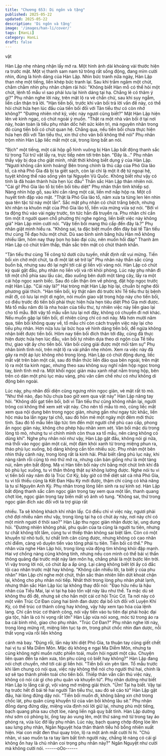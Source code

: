 ```yaml
---
title: "Chương 653: Di ngôn và tặng"
published: 2025-05-22
updated: 2025-05-22
description: 'Di ngôn và tặng'
image: '/images/han-li/cover/'
tags: [HanLi]
category: HanLi
draft: false
---
```


vật

Hàn Lập nhẹ nhàng nhận lấy mở ra. Một hình ảnh dài khoảng vài
thước hiện ra trước mặt.
Một vị thanh sam nam tử trông rất sống động, đang mỉm cười
nhìn, đúng là hình dáng của Hàn Lập.
Nhìn bức tranh nữa ngày, Hàn Lập than nhẹ một tiếng, liền khép
bức tranh lại.
Sau khi trầm ngâm một chút, chằm chằm nhìn phụ nhân chậm rãi
hỏi:
"Không biết Hàn mỗ có thể hỏi một chút, lệnh tổ mẫu vì sao phải
lưu lại hình dáng tại hạ. Chẳng lẽ có thâm ý gì?"
Phụ nhân nghe lời này, trên mặt lộ ra vẻ chần chừ, sau khi suy
ngẫm, liền cẩn thận trả lời.
"Hàn tiền bối, trước khi vãn bối trả lời vấn đề này, có thể hỏi chút
hứa hẹn lúc đầu của tiền bối đối với Tân tiểu thư có còn nhớ
không?"
"Đương nhiên nhớ kỹ, việc này ngươi cũng biết?" Mặt Hàn Lập
hiện lên vẻ kinh ngạc, có chút ngoài ý muốn.
"Thật ra một nhà vãn bối ở tại nơi này, hoàn toàn là tiểu phụ nhân
dốc hết sức kiên trì, mà nguyên nhân trong đó cùng tiền bối có
chút quan hệ. Chẳng qua, nếu tiền bối chưa thực hiện hứa hẹn
đối với Tân tiểu thư, xin thứ cho vãn bối không thể nói" Phụ nhân
trộm nhìn Hàn Lập liếc mắt một cái, trong lòng bất an nói.

"Bịch" một tiếng, một cái hộp gỗ hình vuông bị Hàn Lập bất động
thanh sắc từ trong Túi trữ vật lấy ra, trực tiếp ném tới trên bàn.
"Đây là…"
Phụ nhân thấy vậy bị dọa cho giật mình, nhất thời không biết
dụng ý của Hàn Lập.
"Ngươi không cần kinh hoảng! Bên trong chính là thủ cấp của Phó
Gia lão tổ, cả nhà Phó Gia đã bị ta giết sạch, còn lại chỉ là một ít
đệ tử ngoại hệ, tuyệt không thể nào sống yên tại Nguyên Vũ
Quốc. Không biết như vậy có tính là đã hoàn thành hứa hẹn lúc
đầu" Thần sắc Hàn Lập thản nhiên nói.
"Cái gì! Phó Gia lão tổ bị tiền bối tiêu diệt" Phụ nhân thần tình
khiếp sợ.
Nàng nhìn hộp gỗ, sau khi cắn răng một cái, liền mở nắp hộp ra.
Một cổ huyết tinh đập vào mặt.
"Thật là Phó Gia lão tổ, năm xưa ta từng len lén nhìn qua tên tặc
tử này một lần".
Sắc mặt phụ nhân có chút trắng bệch, nhưng khi nhận ra khuôn
mặt của Phó Gia lão tổ, liền vừa mừng vừa sợ nói.
"Bởi vì ta động thủ vào vài ngày trước, tin tức hẳn đã truyền ra.
Phu nhân chỉ cần tìm một ít người quen chỗ phường thị nghe
ngóng, liền biết việc này không giả" Hàn Lập mỉm cười nói.
"Vậy tiền bối mang thủ cấp đến đây là.?" Phụ nhân giật mình hiểu
ra.
"Không sai, ta đặc biệt muốn đến đây bái tế Tân tiểu thư cùng Tề
đạo hữu một chút. Dù sao bình sinh bằng hữu Hàn mỗ không
nhiều lắm, hôm nay thay bọn họ báo đại cừu, nên muốn hồi đáp"
Thanh âm Hàn Lập có chút trầm thấp, thần sắc trên mặt có chút
thành khẩn.

"Tân tiểu thư cùng Tề công tử dưới cữu tuyền, nhất định rất vui
mừng. Tiền bối xin chờ một chút, ta đi một lát sẽ trở lại" Phụ nhân
này thần sắc cũng buồn bã, nhưng sau đó lại nghĩ tới cái gì liền
vội vàng nói.
Hàn Lập có chút kỳ quái gật đầu, phụ nhân nọ liền vội vả rời khỏi
phòng.
Lúc này phụ nhân đi tới một chỗ phía sau lầu các, đào xuống bên
dưới một tàng cây, lấy ra một cái hộp ngọc xanh biếc. Sau đó cẩn
thận ôm về phòng, đặt hộp ngọc trước mặt Hàn Lập.
"Cái này là?" Hai tròng mặt Hàn Lập híp lại, chuẩn bị nghe đối
phương giải thích.
"Hàn tiền bối, kỳ thật năm đó trước khi Tề tiểu thư bị bệnh mất đi,
có lưu lại một di ngôn, nói muốn giao vật trong hộp này cho tiền
bối, có điều trước đó tiền bối phải thực hiện hứa hẹn tiêu diệt Phó
Gia mới được. Mà tổ mẫu năm đó là nha hoàn của tiểu thư, tự
nhiên việc này liền giao lại cho tổ mẫu. Bởi vậy tổ mẫu vẫn lưu lại
nơi đây, không có chuyển đi nơi khác. Nếu muốn gặp lại tiền bối,
dĩ nhiên cũng chỉ có nơi này. Mà hơn mười năm qua, tiền bối
không quay về, tổ mẫu chỉ còn cách truyền việc này lại cho tiểu
phụ nhân. Hơn nữa lưu lại bức họa vẽ hình dáng tiền bối, để ngừa
không nhận biết được tiền bối. Hôm nay tiền bối đích thân tới đây,
cũng đã thực hiện được hứa hẹn lúc đầu, vãn bối tự nhiên dựa
theo di ngôn của Tề tiểu thư, giao vật ấy cho tiền bối. Vãn bối
cũng giải được một mối tâm sự" Phụ nhân bình tĩnh nói, trên mặt
lộ ra vài phần nhẹ nhỏm.
Xem ra việc này đã gây ra một áp lực không nhỏ trong lòng.
Hàn Lập có chút động dung, liếc mắt vật trên bàn một cái, sau đó
thần thức liền đảo qua bên ngoài, trên mặt lộ ra một tia kinh ngạc,
nhưng theo sau không suy nghĩ nắm hộp ngọc trong tay, bình tĩnh
mở ra.
Một khối ngọc giản màu xanh nhạt nằm trong hộp, bên trên có
dán một phù lục màu vàng, phù văn cấm chế như có như không
di động bên ngoài.

Lúc này, phụ nhân đối diện cũng ngưng nhìn ngọc giản, vẻ mặt
rất tò mò.
"Như thế nào, đạo hữu chưa bao giờ xem qua vật này" Hàn Lập
nâng tay hỏi.
"Không dối gạt tiền bối, bởi vì Tân tiểu thư cũng không nhắn lại,
người trông coi không thể xem xét vật này. Cho nên tổ mẫu tò mò,
cũng liếc mắt xem qua nội dung bên trong ngọc giản, nhưng gần
như ngay tức khắc, liền hộc máu ba lần ngay tại chỗ, sau đó hôn
mê một ngày một đêm mới thức tỉnh. Sau đó tổ mẫu liền lập tức
tìm đến một người chế phù cao cấp, phong ấn ngọc giản này,
không cho phép hậu nhân xem xét. Vãn bối mặc dù trong lòng tò
mò, nhưng tu vi chính mình còn thua xa tổ mẫu, nên càng không
có dũng khí".
Nghe phụ nhân nói như vậy, Hàn Lập gật đầu, không nói gì nữa,
mà thổi vào ngọc giản một cái, một đám khói xanh từ trong miệng
phun ra, tháo phù lục xuống, bộ dáng không cần tốn nhiều sức.
Phụ nhân một bên nhìn thấy cảnh này, trong lòng rất là kinh hãi.
Phải biết rằng phù lục này, khi nàng rãnh rỗi cũng tò mò thử mở
ra, nhưng căn bản giống như là một tảng núi, nằm yên bất động.
Mà vị Hàn tiền bối này chỉ bằng một chút linh khí đã bỏ phù lục
xuống, tu vi thần thông thật sự không lường được.
Nghe nói tu vi vị tiền bối này năm đó là Trúc Cơ Kỳ, bây giờ có
thể diệt sát cả nhà Phó Gia, tu vi tối thiểu cũng là Kết Đan Hậu Kỳ
mới được, thậm chí cũng có khả năng là tu sĩ Nguyên Anh Kỳ.
Phụ nhân trong lòng liền sinh ra sự kính sợ.
Hàn Lập bất động thanh sắc cầm ngọc giản trong tay xem qua
một lần, thanh quang chợt lóe, ngọc giản trong tay biến mất vô
ảnh vô tung.
"Không sai, thứ trong ngọc giản đích xác đối với ta trợ giúp rất

nhiều. Ta sẽ không khách khí nhận lấy. Có điều chỉ vì việc này,
ngươi phải chờ đợi nhiều năm như vậy, trong lòng tại hạ có chút
áy náy, nơi này chỉ có một mình ngươi ở thôi sao?" Hàn Lập thu
ngọc giản nhận được lại, ung dung hỏi.
"Đương nhiên không phải, phu quân của ta cũng là người tu tiên,
nhưng tư chất không tốt lắm, cùng tu vi thiếp thân không sai biệt
lắm. Còn có một khuyển tử nhỏ tuổi, tư chất linh căn cũng được,
nhưng không có cao nhân chỉ điểm, càng vô duyên tiến vào tông
phái tu tiên. Tiến bối có thể." Phụ nhân vừa nghe Hàn Lập hỏi,
trong lòng vừa động tim không khỏi đập mạnh.
Hai vợ chồng nàng cũng không tính, nhưng nếu con mình có thể
bái vị thần thông quảng đại trước mặt này làm môn hạ, chẳng
phải là một bước lên trời. Vì vậy trong lời nói, có chút ấp a ấp
úng.
Lại càng không biết lời ấy có đắc tội cao nhân trước mặt hay
không.
"Không cần nhiều lời, ta biết ý của phu nhân" Hàn Lập chỉ nghe
một chút, thần săc thản nhiên liền dứt khoát chặn lại, không cho
phụ nhân nói tiếp.
Nhất thời trong lòng phụ nhân phát lạnh, nhưng thần sắc Hàn Lập
lúc lại không thay đổi nói:
"Đạo hữu nếu là hậu nhân của Tiểu Mai, lại vì tại hạ bảo tồn vật
này lâu như thế. Ta mặc dù sẽ không thu đồ đệ, nhưng sẽ cho
hắn một cái cơ hội Trúc Cơ. Ta nơi này có một viên Trúc Cơ Đan
cùng hai bình đan dược đại bổ ích đối với Luyện Khí Kỳ, có thể
trúc cơ thành công hay không, vậy hãy xem tạo hóa của lệnh
lang. Chỉ cần trúc cơ thành công, nói vậy tiến vào tu tiên đại phái
hoặc đại gia tộc, hắn là có hi vọng rất lớn" Hàn Lập vừa nói xong,
móc từ trong áo ra ba cái bình nhỏ, giao cho phụ nhân.
"Trúc Cơ Đan?"
Phụ nhân nghe lời này, trong lòng mừng rỡ, miệng liên tục tạ ơn,
trong phút chốc nhìn đan dược, nỗi thất vọng vừa rồi liền không

cánh mà bay.
"Đúng rồi, lần này khi diệt Phó Gia, ta thuận tay cũng giết chết hai
vị tu sĩ Ma Diễm Môn. Mặc dù không e ngại Ma Diễm Môn, nhưng
ta cũng không nghỉ muốn rước phiền toái, muốn hỏi ngươi một
câu. Chuyện liên quan đến ta năm xưa, tôn phu cũng có biết hay
không?" Hàn Lập đang nói chợt chuyển, nhớ tới cái gì liền hỏi.
"Tiền bối xin yên tâm. Tổ mẫu trước khi lâm chung có nói qua,
việc này không thể nói cho người thứ hai, chính là sợ sẽ tạo thành
phiền toái cho tiền bối. Thiếp thân vẫn cẩn thủ việc này, không có
nói cái gì cho phu quân và khuyển tử".
Phụ nhân dường như biết Hàn Lập lo lắng cái gì, vội vàng mở
miệng giải thích.
"Ừm! Tại hạ biết. Vậy tại hạ trước hết đi bái tế hai người Tân tiểu
thư, sau đó sẽ cáo từ" Hàn Lập gật đầu, hài lòng đứng dậy nói.
"Tiền bối muốn đi, không bằng xin chờ trong chốc lát, phu quân
cùng khuyển tử của vãn bối không lâu sẽ."
Phụ nhân đồng dạng đứng dậy, miệng vừa định nói lời giữ lại,
nhưng phù một tiếng, bạch quang phía sau chợt lóe, nàng liền
ngã quỵ bất tĩnh. Hàn Lập dường như sớm có phòng bị, ống tay
áo vung lên, một thứ sáng mờ từ trong tay áo phóng ra, vừa lúc
đỡ lấy phụ nhân.
Lúc này, bạch quang chớp động lóe lên sau lưng phụ nhân, Ngân
Nguyệt hóa thân thành tiểu hồ bỗng nhiên xuất hiện.
Hai con mắt đen thui quay tròn, lộ ra một ánh mắt cười hì hì.
"Chủ nhân, vì sao muốn ta ra tay làm bất tỉnh người này, chẳng lẽ
nàng có cái gì không ổn hay là chủ nhân coi trọng phụ nhân này?"
Ngân Nguyệt như cười mà không cười nói.
------oOo------
